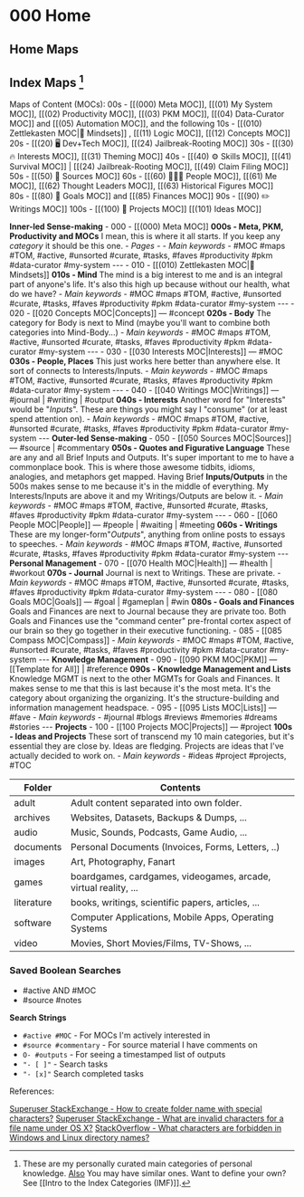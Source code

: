 # 000 Home
## Home Maps
## Index Maps [^1]
Maps of Content (MOCs):
00s - [[(000) Meta MOC]], [[(01) My System MOC]], [[(02) Productivity MOC]], [[(03) PKM MOC]], [[(04) Data-Curator MOC]] and [[(05) Automation MOC]], and the following 
10s - [[(010) Zettlekasten MOC|🧠 Mindsets]] , [[(11) Logic MOC]], [[(12) Concepts MOC]]
20s -  [[(20) 🖥 Dev+Tech MOC]], [[(24) Jailbreak-Rooting MOC]]
30s - [[(30) 🔥 Interests MOC]], [[(31) Theming MOC]]
40s - [[(40) ⚙️ Skills MOC]], [[(41) Survival MOC]] | [[(24) Jailbreak-Rooting MOC]], [[(49) Claim Filing MOC]]
50s - [[(50) 🔗 Sources MOC]]
60s - [[(60) 👨🏾‍💻 People MOC]], [[(61) Me MOC]], [[(62) Thought Leaders MOC]], [[(63) Historical Figures MOC]]     
80s - [[(80) 🎯 Goals MOC]] and [[(85) Finances MOC]]
90s - [[(90) ✏️ Writings MOC]]
100s - [[(100) 💭 Projects MOC]] [[(101) Ideas MOC]] 

 **Inner-led Sense-making**
	- 000 - [[(000) Meta MOC]] **000s - Meta, PKM, Productivity and MOCs** I mean, this is where it all starts. If you keep any _category_ it should be this one. 
	- *Pages* - 
	- *Main keywords* - #MOC #maps #TOM, #active, #unsorted #curate, #tasks, #faves #productivity #pkm #data-curator #my-system
	---	
    - 010 - [[(010) Zettlekasten MOC|🧠 Mindsets]] **010s - Mind** The mind is a big interest to me and is an integral part of anyone's life. It's also this high up because without our health, what do we have?
	- *Main keywords* - #MOC #maps #TOM, #active, #unsorted #curate, #tasks, #faves #productivity #pkm #data-curator #my-system
 	---
	- 020 - [[020 Concepts MOC|Concepts]] — #concept **020s - Body** The category for Body is next to Mind (maybe you'll want to combine both categories into Mind-Body...)
	- *Main keywords* - #MOC #maps #TOM, #active, #unsorted #curate, #tasks, #faves #productivity #pkm #data-curator #my-system
	---
	- 030 - [[030 Interests MOC|Interests]] — #MOC **030s - People, Places** This just works here better than anywhere else. It sort of connects to Interests/Inputs.
	- *Main keywords* - #MOC #maps #TOM, #active, #unsorted #curate, #tasks, #faves #productivity #pkm #data-curator #my-system
	---
	- 040 - [[040 Writings MOC|Writings]] — #journal | #writing | #output **040s - Interests** Another word for "Interests" would be "*Inputs*". These are things you might say I "consume" (or at least spend attention on).
	- *Main keywords* - #MOC #maps #TOM, #active, #unsorted #curate, #tasks, #faves #productivity #pkm #data-curator #my-system
	---
**Outer-led Sense-making**
	- 050 - [[050 Sources MOC|Sources]] — #source | #commentary **050s - Quotes and Figurative Language** These are any and all Brief Inputs and Outputs. It's super important to me to have a commonplace book. This is where those awesome tidbits, idioms, analogies, and metaphors get mapped. Having Brief **Inputs/Outputs** in the 500s makes sense to me because it's in the middle of everything. My Interests/Inputs are above it and my Writings/Outputs are below it.
	- *Main keywords* - #MOC #maps #TOM, #active, #unsorted #curate, #tasks, #faves #productivity #pkm #data-curator #my-system
	---
	- 060 - [[060 People MOC|People]] — #people | #waiting | #meeting **060s - Writings** These are my longer-form"*Outputs*", anything from online posts to essays to speeches.
	- *Main keywords* - #MOC #maps #TOM, #active, #unsorted #curate, #tasks, #faves #productivity #pkm #data-curator #my-system
	---
**Personal Management**
	- 070 - [[070 Health MOC|Health]] — #health | #workout **070s - Journal** Journal is next to Writings. These are private.
	- *Main keywords* - #MOC #maps #TOM, #active, #unsorted #curate, #tasks, #faves #productivity #pkm #data-curator #my-system
	---
	- 080 - [[080 Goals MOC|Goals]] — #goal | #gameplan | #win **080s - Goals and Finances** Goals and Finances are next to Journal because they are private too. Both Goals and Finances use the "command center" pre-frontal cortex aspect of our brain so they go together in their executive functioning.
	- 085 - [[085 Compass MOC|Compass]]
	- *Main keywords* - #MOC #maps #TOM, #active, #unsorted #curate, #tasks, #faves #productivity #pkm #data-curator #my-system 
	---
**Knowledge Management**
    - 090 - [[090 PKM MOC|PKM]] — [[Template for All]] | #reference **090s - Knowledge Management and Lists** Knowledge MGMT is next to the other MGMTs for Goals and Finances. It makes sense to me that this is last because it's the most meta. It's the category about organizing the organizing. It's the structure-building and information management headspace. 
    - 095 - [[095 Lists MOC|Lists]] — #fave
    - *Main keywords* - #journal #blogs #reviews #memories #dreams #stories
	---
**Projects**
	- 100 - [[100 Projects MOC|Projects]] — #project **100s - Ideas and Projects** These sort of transcend my 10 main categories, but it's essential they are close by. Ideas are fledging. Projects are ideas that I've actually decided to work on.
	- *Main keywords* - #ideas #project #projects, #TOC
	

| Folder     | Contents                                                     |
| ---------- | ------------------------------------------------------------ |
| adult      | Adult content separated into own folder.                     |
| archives   | Websites, Datasets, Backups & Dumps, ...                     |
| audio      | Music, Sounds, Podcasts, Game Audio, ...                     |
| documents  | Personal Documents (Invoices, Forms, Letters, ..)            |
| images     | Art, Photography, Fanart                                     |
| games      | boardgames, cardgames, videogames, arcade, virtual reality, ... |
| literature | books, writings, scientific papers, articles, ...            |
| software   | Computer Applications, Mobile Apps, Operating Systems        |
| video      | Movies, Short Movies/Films, TV-Shows, ...                    |

### Saved Boolean Searches
- #active AND #MOC 
- #source #notes

**Search Strings**
- `#active #MOC` - For MOCs I'm actively interested in
- `#source #commentary` - For source material I have comments on
- `O- #outputs` - For seeing a timestamped list of outputs
- `"- [ ]"` - Search tasks
- `"- [x]"` Search completed tasks

References:

[Superuser StackExchange - How to create folder name with special characters?](https://superuser.com/a/1112140)
[Superuser StackExchange - What are invalid characters for a file name under OS X?](https://superuser.com/questions/326103/what-are-invalid-characters-for-a-file-name-under-os-x)
[StackOverflow - What characters are forbidden in Windows and Linux directory names?](https://stackoverflow.com/a/31976060)

[^1]: These are my personally curated main categories of personal knowledge. [Also](https://stackoverflow.com/a/31976060) You may have similar ones. Want to define your own? See [[Intro to the Index Categories (IMF)]].